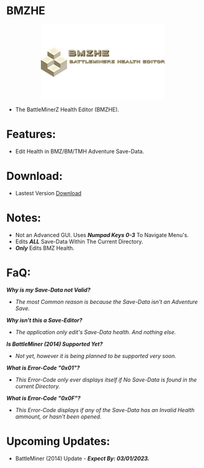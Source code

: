 # BMZHE

<p align="center">
    <img width="324" height="196" src="https://github.com/Cracko298/BMZHE/blob/main/img0.png?raw=true" alt="BMZHE (BattleMinerZ Health Editor).">
</p>

- The BattleMinerZ Health Editor (BMZHE).


# Features:
- Edit Health in BMZ/BM/TMH Adventure Save-Data.

# Download:
- Lastest Version [Download](https://github.com/Cracko298/BMZHE/blob/main/BMZHE.zip?raw=true)

# Notes:
- Not an Advanced GUI. Uses ***Numpad Keys 0-3*** To Navigate Menu's.
- Edits ***ALL*** Save-Data Within The Current Directory.
- ***Only*** Edits BMZ Health.

# FaQ:
***Why is my Save-Data not Valid?***

- *The most Common reason is because the Save-Data isn't an Adventure Save.*

***Why isn't this a Save-Editor?***

- *The application only edit's Save-Data health. And nothing else.*

***Is BattleMiner (2014) Supported Yet?***

- *Not yet, however it is being planned to be supported very soon.*

***What is Error-Code "0x01"?***

- *This Error-Code only ever displays itself if No Save-Data is found in the current Directory.*

***What is Error-Code "0x0F"?***

- *This Error-Code displays if any of the Save-Data has an Invalid Health ammount, or hasn't been opened.*

# Upcoming Updates:
- BattleMiner (2014) Update - ***Expect By: 03/01/2023.***
